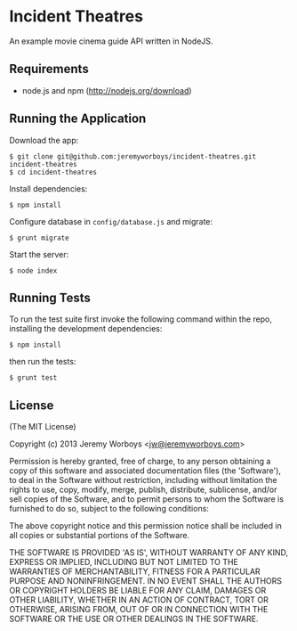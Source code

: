 # Incident Theatres

An example movie cinema guide API written in NodeJS.


## Requirements

- node.js and npm (http://nodejs.org/download)


## Running the Application

Download the app:

    $ git clone git@github.com:jeremyworboys/incident-theatres.git incident-theatres
    $ cd incident-theatres

Install dependencies:

    $ npm install

Configure database in `config/database.js` and migrate:

    $ grunt migrate

Start the server:

    $ node index


## Running Tests

To run the test suite first invoke the following command within the repo, installing the development dependencies:

    $ npm install

then run the tests:

    $ grunt test


## License

(The MIT License)

Copyright (c) 2013 Jeremy Worboys &lt;jw@jeremyworboys.com&gt;

Permission is hereby granted, free of charge, to any person obtaining
a copy of this software and associated documentation files (the
'Software'), to deal in the Software without restriction, including
without limitation the rights to use, copy, modify, merge, publish,
distribute, sublicense, and/or sell copies of the Software, and to
permit persons to whom the Software is furnished to do so, subject to
the following conditions:

The above copyright notice and this permission notice shall be
included in all copies or substantial portions of the Software.

THE SOFTWARE IS PROVIDED 'AS IS', WITHOUT WARRANTY OF ANY KIND,
EXPRESS OR IMPLIED, INCLUDING BUT NOT LIMITED TO THE WARRANTIES OF
MERCHANTABILITY, FITNESS FOR A PARTICULAR PURPOSE AND NONINFRINGEMENT.
IN NO EVENT SHALL THE AUTHORS OR COPYRIGHT HOLDERS BE LIABLE FOR ANY
CLAIM, DAMAGES OR OTHER LIABILITY, WHETHER IN AN ACTION OF CONTRACT,
TORT OR OTHERWISE, ARISING FROM, OUT OF OR IN CONNECTION WITH THE
SOFTWARE OR THE USE OR OTHER DEALINGS IN THE SOFTWARE.
